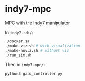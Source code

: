 # indy7-mpc

MPC with the Indy7 manipulator

In `indy7-sdk/`:

```bash
./docker.sh
./make-viz.sh # with visualization
./make-noviz.sh # without viz
./run_sim.sh
```

Then in `indy7-mpc/`:

```bash
python3 gato_controller.py
```
